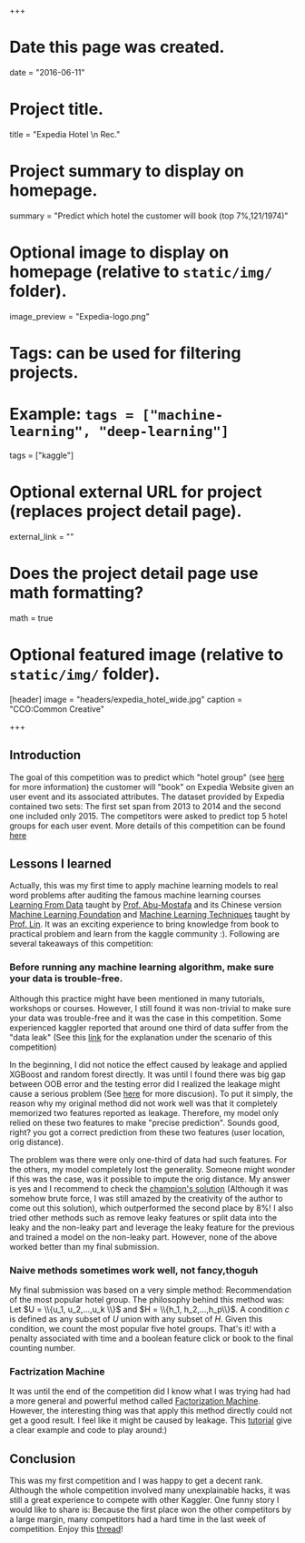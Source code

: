 +++
# Date this page was created.
date = "2016-06-11"

# Project title.
title = "Expedia Hotel \n Rec."

# Project summary to display on homepage.
summary = "Predict which hotel the customer will book (top 7%,121/1974)"

# Optional image to display on homepage (relative to `static/img/` folder).
image_preview = "Expedia-logo.png"

# Tags: can be used for filtering projects.
# Example: `tags = ["machine-learning", "deep-learning"]`
tags = ["kaggle"]

# Optional external URL for project (replaces project detail page).
external_link = ""

# Does the project detail page use math formatting?
math = true

# Optional featured image (relative to `static/img/` folder).
[header]
image = "headers/expedia_hotel_wide.jpg"
caption = "CCO:Common Creative"

+++

## Introduction
The goal of this competition was to predict which "hotel group" (see [here](https://www.kaggle.com/c/expedia-hotel-recommendations/data) for more information) the customer will "book" on Expedia Website given an user event and its associated attributes. The dataset provided by Expedia contained two sets: The first set span from 2013 to 2014 and the second one included only 2015. The competitors were asked to predict top 5 hotel groups for each user event. More details of this competition can be found [here](https://www.kaggle.com/c/expedia-hotel-recommendations)


## Lessons I learned
Actually, this was my first time to apply machine learning models to real word problems after auditing the famous machine learning courses [Learning From Data](http://www.work.caltech.edu/telecourse.html) taught by [Prof. Abu-Mostafa](http://www.work.caltech.edu/) and its Chinese version [Machine Learning Foundation](https://www.csie.ntu.edu.tw/~htlin/mooc/) and [Machine Learning Techniques](https://www.csie.ntu.edu.tw/~htlin/mooc/) taught by [Prof. Lin](https://www.csie.ntu.edu.tw/~htlin/). It was an exciting experience to bring knowledge from book to practical problem and learn from the kaggle community :). Following are several takeaways of this competition:

### Before running any machine learning algorithm, make sure your data is trouble-free.

Although this practice might have been mentioned in many tutorials, workshops or courses. However, I still found it was non-trivial to make sure your data was trouble-free and it was the case in this competition. Some experienced kaggler reported that around one third of data suffer from the "data leak" (See this [link](https://www.kaggle.com/c/expedia-hotel-recommendations/discussion/20730) for the explanation under the scenario of this competition)

In the beginning, I did not notice the effect caused by leakage and applied XGBoost and random forest directly. It was until I found there was big gap between OOB error and the testing error did I realized the leakage might cause a serious problem (See [here](https://www.kaggle.com/c/expedia-hotel-recommendations/discussion/20831) for more discusion). To put it simply, the reason why my original method did not work well was that it completely memorized two features reported as leakage. Therefore, my model only relied on these two features to make "precise prediction". Sounds good, right? you got a correct prediction from these two features (user location, orig distance). 

The problem was there were only one-third of data had such features. For the others, my model completely lost the generality. Someone might wonder if this was the case, was it possible to impute the orig distance. My answer is yes and I recommend to check the [champion's solution](https://www.kaggle.com/c/expedia-hotel-recommendations/discussion/21607) (Although it was somehow brute force, I was still amazed by the creativity of the author to come out this solution), which outperformed the second place by 8%! I also tried other methods such as remove leaky features or split data into the leaky and the non-leaky part and leverage the leaky feature for the previous and trained a model on the non-leaky part. However, none of the above worked better than my final submission.

### Naive methods sometimes work well, not fancy,thoguh
My final submission was based on a very simple method: Recommendation of the most popular hotel group. The philosophy behind this method was: Let $U = \\{u_1, u_2,...,u_k \\}$ and $H = \\{h_1, h_2,...,h_p\\}$. A condition $c$ is defined as any subset of $U$ union with any subset of $H$. Given this condition, we count the most popular five hotel groups. That's it! with a penalty associated with time and a boolean feature click or book to the final counting number.

### Factrization Machine
It was until the end of the competition did I know what I was trying had had a more general and powerful method called [Factorization Machine](https://www.csie.ntu.edu.tw/~b97053/paper/Rendle2010FM.pdf). However, the interesting thing was that apply this method directly could not get a good result. I feel like it might be caused by leakage. This [tutorial](https://getstream.io/blog/factorization-machines-recommendation-systems/) give a clear example and code to play around:)

## Conclusion
This was my first competition and I was happy to get a decent rank. Although the whole competition involved many unexplainable hacks, it was still a great experience to compete with other Kaggler. One funny story I would like to share is: Because the first place won the other competitors by a large margin, many competitors had a hard time in the last week of competition. Enjoy this [thread](https://www.kaggle.com/c/expedia-hotel-recommendations/discussion/21458)!

